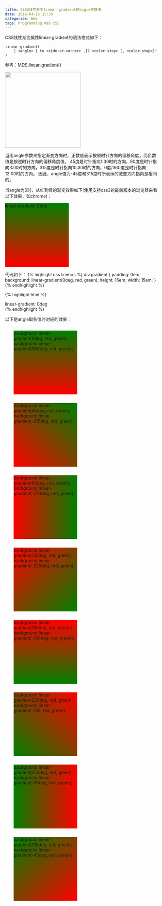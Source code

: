 ```yaml
---
title: CSS3线性渐变linear-gradient的angle参数值
date: 2016-04-15 15:38
categories: Web
tags: Programming Web CSS
---
```


CSS线性渐变属性linear-gradient的语法格式如下：

```
linear-gradient(
    [ <angle> | to <side-or-corner> ,]? <color-stop> [, <color-stop>]+ )
```

参考：[MDS linear-gradient()](https://developer.mozilla.org/en-US/docs/Web/CSS/linear-gradient)

<img src="{{ site.url }}/assets/images/clock.jpg" width="250">

当用angle参数来指定渐变方向时，正数值表示按顺时针方向的偏移角度，而负数值是按逆时针方向的偏移角度值。
45度是时针指向1:30时的方向，90度是时针指向3:00时的方向，315度是时针指向10:30时的方向，0度/360度是时针指向
12:00时的方向。
因此，angle值为-45度和315度时所表示的激变方向指向是相同的。

当angle为0时，从红到绿的渐变效果如下(使用支持css3的最新版本的浏览器来看以下效果，如chrome)：

<div style="padding: 0;background:linear-gradient(0deg, red, green); width:15em;height:15em;">
   linear-gradient: 0deg 
</div>

代码如下：
{% highlight css linenos %}
div.gradient {
    padding: 0em;
    background: linear-gradient(0deg, red, green);
    height: 15em;
    width: 15em;
}
{% endhighlight %}

{% highlight html %}
<div class="gradient">
   linear-gradient: 0deg 
</div>
{% endhighlight %}

以下是angle取各值时对应的效果：


<div style="padding: 0;background:linear-gradient(0deg, red, green); width:15em;height:15em; margin: 2em;">
    background:linear-gradient(0deg, red, green);<br/>
    background:linear-gradient(360deg, red, green);
</div>

<div style="padding: 0;background:linear-gradient(45deg, red, green); width:15em;height:15em; margin:2em;">
    background:linear-gradient(45deg, red, green);<br/>
    background:linear-gradient(-315deg, red, green);
</div>

<div style="padding: 0;background:linear-gradient(90deg, red, green); width:15em;height:15em; margin:2em;">
    background:linear-gradient(90deg, red, green);<br/>
    background:linear-gradient(-270deg, red, green);
</div>

<div style="padding: 0;background:linear-gradient(135deg, red, green); width:15em;height:15em; margin:2em;">
    background:linear-gradient(135deg, red, green);<br/>
    background:linear-gradient(-225deg, red, green);
</div>

<div style="padding: 0;background:linear-gradient(180deg, red, green); width:15em;height:15em; margin:2em;">
    background:linear-gradient(180deg, red, green);<br/>
    background:linear-gradient(-180deg, red, green);
</div>

<div style="padding: 0;background:linear-gradient(225deg, red, green); width:15em;height:15em; margin:2em;">
    background:linear-gradient(225deg, red, green);<br/>
    background:linear-gradient(-135, red, green);
</div>

<div style="padding: 0;background:linear-gradient(270deg, red, green); width:15em;height:15em; margin:2em;">
    background:linear-gradient(270deg, red, green);<br/>
    background:linear-gradient(-90deg, red, green);
</div>

<div style="padding: 0;background:linear-gradient(315deg, red, green); width:15em;height:15em; margin:2em;">
    background:linear-gradient(315deg, red, green);<br/>
    background:linear-gradient(-45deg, red, green);
</div>
